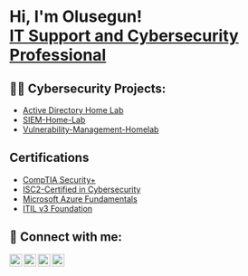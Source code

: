 <h1>Hi, I'm Olusegun! <br/> <a href="https://www.linkedin.com/in/olusegunbamgbose/">IT Support and Cybersecurity Professional</a> 

<h2>👨‍💻 Cybersecurity Projects:</h2>

- [Active Directory Home Lab](https://github.com/cyber-sho/ActiveDirectoryLab)
- [SIEM-Home-Lab](https://github.com/cyber-sho/SIEM-Home-Lab)
- [Vulnerability-Management-Homelab](https://github.com/cyber-sho/Vulnerability-Management-HomeLab)

<h2>Certifications</h2>

- [CompTIA Security+](https://www.youtube.com/watch?v=a83ASGn_V_s)
- [ISC2-Certified in Cybersecurity](https://www.youtube.com/watch?v=uHy3oM7NnoU)
- [Microsoft Azure Fundamentals](https://www.youtube.com/watch?v=N-L9hklSlNk)
- [ITIL v3 Foundation](https://www.youtube.com/watch?v=OfvdQeh79s0)


<h2> 🤳 Connect with me:</h2>

[<img align="left" alt="JoshMadakor | YouTube" width="22px" src="https://cdn.jsdelivr.net/npm/simple-icons@v3/icons/youtube.svg" />][youtube]
[<img align="left" alt="JoshMadakor | Twitter" width="22px" src="https://cdn.jsdelivr.net/npm/simple-icons@v3/icons/twitter.svg" />][twitter]
[<img align="left" alt="JoshMadakor | LinkedIn" width="22px" src="https://cdn.jsdelivr.net/npm/simple-icons@v3/icons/linkedin.svg" />][linkedin]
[<img align="left" alt="JoshMadakor | Instagram" width="22px" src="https://cdn.jsdelivr.net/npm/simple-icons@v3/icons/instagram.svg" />][instagram]

[twitter]: https://twitter.com/joshmadakor
[youtube]: https://www.youtube.com/c/joshmadakor
[instagram]: https://www.instagram.com/joshmadakor/
[linkedin]: https://linkedin.com/in/joshmadakor

<!--
**joshmadakor1/joshmadakor1** is a ✨ _special_ ✨ repository because its `README.md` (this file) appears on your GitHub profile.

Here are some ideas to get you started:

- 🔭 I’m currently working on ...
- 🌱 I’m currently learning ...
- 👯 I’m looking to collaborate on ...
- 🤔 I’m looking for help with ...
- 💬 Ask me about ...
- 📫 How to reach me: ...
- 😄 Pronouns: ...
- ⚡ Fun fact: ...
-->
